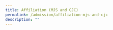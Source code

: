 ```yaml
---
title: Affiliation (MJS and CJC)
permalink: /admission/affiliation-mjs-and-cjc
description: ""
---
```

